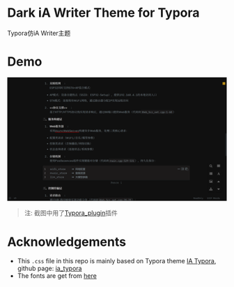 # Dark iA Writer Theme for Typora
Typora仿iA Writer主题

# Demo

![demo](./assets/demo_cn.png)

> 注: 截图中用了[Typora_plugin](https://github.com/obgnail/typora_plugin)插件

# Acknowledgements
- This `.css` file in this repo is mainly based on Typora theme [IA Typora](https://theme.typora.io/theme/IA-Typora/), github page: [ia_typora](https://github.com/sonnie-sonnig/ia_typora/)
- The fonts are get from [here](https://github.com/iaolo/iA-Fonts)

